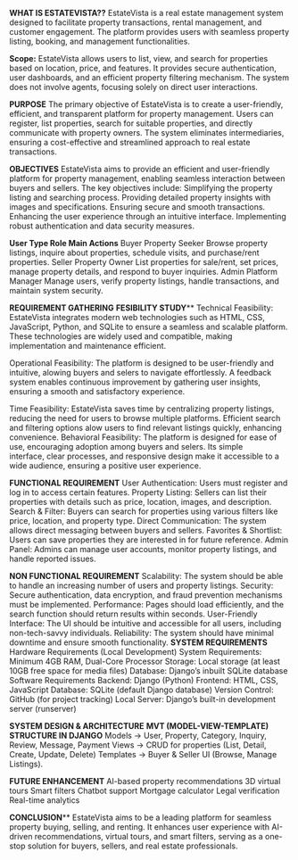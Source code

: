 **WHAT IS ESTATEVISTA??**
 EstateVista is a real estate management system
 designed to facilitate property transactions, rental
 management, and customer engagement. The
 platform provides users with seamless property listing,
 booking, and management functionalities.
 
 **Scope:**
 EstateVista allows users to list, view, and search for properties based on
 location, price, and features. It provides secure authentication, user
 dashboards, and an efficient property filtering mechanism. The system
 does not involve agents, focusing solely on direct user interactions.
 
**PURPOSE**
 The primary objective of EstateVista is to create a
 user-friendly, efficient, and transparent platform for
 property management. Users can register, list
 properties, search for suitable properties, and directly
 communicate with property owners. The system
 eliminates intermediaries, ensuring a cost-effective
 and streamlined approach to real estate
 transactions.
 
**OBJECTIVES**
 EstateVista aims to provide an efficient and user-friendly platform for
 property management, enabling seamless interaction between
 buyers and sellers. The key objectives include:
 Simplifying the property listing and searching process.
 Providing detailed property insights with images and specifications.
 Ensuring secure and smooth transactions.
 Enhancing the user experience through an intuitive interface.
 Implementing robust authentication and data security measures.
 
**User Type Role Main Actions**
 Buyer Property Seeker
 Browse property listings, inquire
 about properties, schedule visits,
 and purchase/rent properties.
 Seller Property Owner
 List properties for sale/rent, set
 prices, manage property details,
 and respond to buyer inquiries.
 Admin Platform Manager
 Manage users, verify property
 listings, handle transactions, and
 maintain system security.
 
 **REQUIREMENT GATHERING**
**FESIBILITY STUDY****
 Technical Feasibility:
 EstateVista integrates modern web technologies such as HTML, CSS, JavaScript, Python, and
 SQLite to ensure a seamless and scalable platform. These technologies are widely used and
 compatible, making implementation and maintenance efficient.
 
 Operational Feasibility:
 The platform is designed to be user-friendly and intuitive, alowing buyers and selers to
 navigate effortlessly. A feedback system enables continuous improvement by gathering user insights,
 ensuring a smooth and satisfactory experience.
 
 Time Feasibility:
 EstateVista saves time by centralizing property listings, reducing the need for users to browse
 multiple platforms. Efficient search and filtering options alow users to find relevant listings quickly,
 enhancing convenience.
 Behavioral Feasibility:
 The platform is designed for ease of use, encouraging adoption among buyers and selers. Its
 simple        
interface, clear processes, and responsive design make it accessible to a wide audience,
 ensuring a positive user experience.
 
**FUNCTIONAL REQUIREMENT**
 User Authentication: Users must register and log in to access certain
 features.
 Property Listing: Sellers can list their properties with details such as
 price, location, images, and description.
 Search & Filter: Buyers can search for properties using various filters
 like price, location, and property type.
 Direct Communication: The system allows direct messaging between
 buyers and sellers.
 Favorites & Shortlist: Users can save properties they are interested in
 for future reference.
 Admin Panel: Admins can manage user accounts, monitor property
 listings, and handle reported issues.
 
**NON FUNCTIONAL REQUIREMENT**
 Scalability: The system should be able to handle an increasing number of users
 and property listings.
 Security: Secure authentication, data encryption, and fraud prevention
 mechanisms must be implemented.
 Performance: Pages should load efficiently, and the search function should
 return results within seconds.
 User-Friendly Interface: The UI should be intuitive and accessible for all users,
 including non-tech-savvy individuals.
 Reliability: The system should have minimal downtime and ensure smooth
 functionality.
**SYSTEM REQUIREMENTS**
 Hardware Requirements (Local Development)
 System Requirements: Minimum 4GB RAM, Dual-Core Processor
 Storage: Local storage (at least 10GB free space for media files)
 Database: Django’s inbuilt SQLite database
 Software Requirements
 Backend: Django (Python)
 Frontend: HTML, CSS, JavaScript
 Database: SQLite (default Django database)
 Version Control: GitHub (for project tracking)
 Local Server: Django’s built-in development server (runserver)
 
**SYSTEM DESIGN & ARCHITECTURE**
**MVT (MODEL-VIEW-TEMPLATE) STRUCTURE IN DJANGO**
 Models → User, Property, Category, Inquiry, Review, Message, Payment
 Views → CRUD for properties (List, Detail, Create, Update, Delete)
 Templates → Buyer & Seller UI (Browse, Manage
 Listings). 
 
**FUTURE ENHANCEMENT**
 AI-based property recommendations
 3D virtual tours
 Smart filters
 Chatbot support
 Mortgage calculator
 Legal verification
 Real-time analytics

**CONCLUSION****
 EstateVista aims to be a leading platform for seamless
 property buying, selling, and renting. It enhances user
 experience with AI-driven recommendations, virtual
 tours, and smart filters, serving as a one-stop solution
 for buyers, sellers, and real estate professionals.
